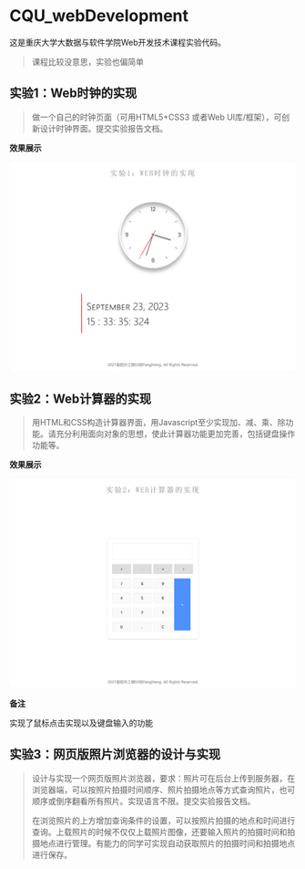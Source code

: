 # CQU_webDevelopment

这是重庆大学大数据与软件学院Web开发技术课程实验代码。

> 课程比较没意思，实验也偏简单

## 实验1：Web时钟的实现

> 做一个自己的时钟页面（可用HTML5+CSS3 或者Web UI库/框架），可创新设计时钟界面。提交实验报告文档。

**效果展示**

![image-20230923153341060](README.assets/image-20230923153341060.png)

## 实验2：Web计算器的实现

> 用HTML和CSS构造计算器界面，用Javascript至少实现加、减、乘、除功能。请充分利用面向对象的思想，使此计算器功能更加完善，包括键盘操作功能等。

**效果展示**

![image-20230923153522286](README.assets/image-20230923153522286.png)

**备注**

实现了鼠标点击实现以及键盘输入的功能

## 实验3：网页版照片浏览器的设计与实现

> 设计与实现一个网页版照片浏览器，要求：照片可在后台上传到服务器，在浏览器端，可以按照片拍摄时间顺序、照片拍摄地点等方式查询照片，也可顺序或倒序翻看所有照片。实现语言不限。提交实验报告文档。
>
> 在浏览照片的上方增加查询条件的设置，可以按照片拍摄的地点和时间进行查询。上载照片的时候不仅仅上载照片图像，还要输入照片的拍摄时间和拍摄地点进行管理。有能力的同学可实现自动获取照片的拍摄时间和拍摄地点进行保存。
